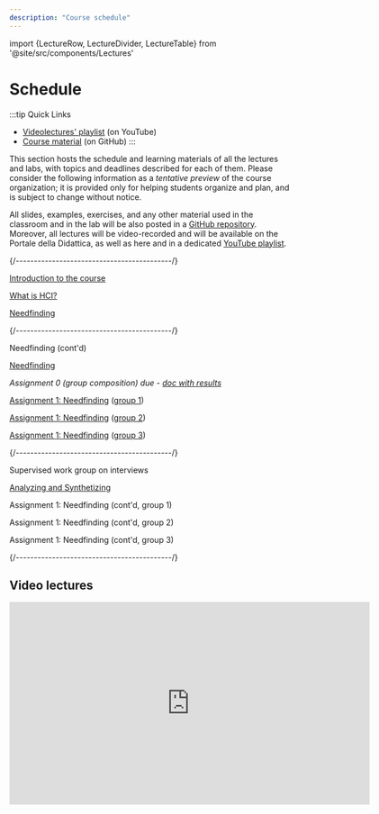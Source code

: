 ```yaml
---
description: "Course schedule"
---
```


import {LectureRow, LectureDivider, LectureTable} from '@site/src/components/Lectures'


# Schedule

:::tip Quick Links
* [Videolectures' playlist](https://www.youtube.com/playlist?list=PLs7DWGc_wmwRwGT5u9W9TKenphrJKtDss) (on YouTube)
* [Course material](https://github.com/polito-hci-2023/materials) (on GitHub)
:::

This section hosts the schedule and learning materials of all the lectures and labs, with topics and deadlines described for each of them. Please consider the following information as a _tentative preview_ of the course organization; it is provided only for helping students organize and plan, and is subject to change without notice.

All slides, examples, exercises, and any other material used in the classroom and in the lab will be also posted in a [GitHub repository](https://github.com/polito-hci-2023/materials). Moreover, all lectures will be video-recorded and will be available on the Portale della Didattica, as well as here and in a dedicated [YouTube playlist](https://www.youtube.com/playlist?list=PLs7DWGc_wmwRwGT5u9W9TKenphrJKtDss).

<LectureTable defaultTeacher="Luigi De Russis" defaultType="Lecture" showMaterial={false} language='EN'>

<LectureDivider topic='Week 01'/>{/*-------------------------------------------*/}

<LectureRow
    date="02/10/2023" time="14:30-16:00"
    video="https://youtu.be/S6_VuAk8taA"
    >
    <a href="https://polito-hci-2023.github.io/materials/slides/00-intro.pdf" title="Course introduction slides in PDF">Introduction to the course</a>
</LectureRow>

<LectureRow 
    date="03/10/2023" time="17:30-19:00"
    video="https://youtu.be/wWwFxNahoTA"
    >
    <a href="https://polito-hci-2023.github.io/materials/slides/01-whatisHCI.pdf" title="Slides on introduction to HCI in PDF">What is HCI?</a>
</LectureRow>

<LectureRow
    date="04/10/2023" time="13:00-14:30"
    video="https://youtu.be/9_OdwSfnElM"
    >
    <a href="https://polito-hci-2023.github.io/materials/slides/02-needfinding.pdf" title="Needfinding slides in PDF">Needfinding</a>
</LectureRow>

<LectureDivider topic='Week 02'/>{/*-------------------------------------------*/}

<LectureRow
    date="09/10/2023" time="14:30-16:00"
    video="https://youtu.be/wu4ASikBZZ8"
    >
    Needfinding (cont'd)
</LectureRow>

<LectureRow 
    date="10/10/2023" time="17:30-19:00" type="Exercise"
    video="https://youtu.be/uynZynu7EKE"
    >
    <a href="https://polito-hci-2023.github.io/materials/slides/02b-needfinding-exercise.pdf" title="Exercise on needfinding">Needfinding</a>
</LectureRow>

<LectureRow variant='success'
    date="10/10/2023" time="EOD" type="" teacher=""
    >
    <em>Assignment 0 (group composition) due - <a href="https://docs.google.com/spreadsheets/d/1onS_mR75WWrs4NwDaIapE9KAfhRxd1jm8KXIem5h_nY" title="Groups-Themes match">doc with results</a></em>
</LectureRow>

<LectureRow 
    date="11/10/2023" time="13:00-14:30" type="Lab" teacher="Alberto Monge Roffarello"
    >
    <a href="https://polito-hci-2023.github.io/materials/assignments/A1-needfinding.pdf" title="First assignment">Assignment 1: Needfinding</a> (<a href="https://docs.google.com/spreadsheets/d/1onS_mR75WWrs4NwDaIapE9KAfhRxd1jm8KXIem5h_nY" title="Groups-Themes match">group 1</a>)
</LectureRow>

<LectureRow 
    date="11/10/2023" time="14:30-16:00" type="Lab" 
    >
    <a href="https://polito-hci-2023.github.io/materials/assignments/A1-needfinding.pdf" title="First assignment">Assignment 1: Needfinding</a> (<a href="https://docs.google.com/spreadsheets/d/1onS_mR75WWrs4NwDaIapE9KAfhRxd1jm8KXIem5h_nY" title="Groups-Themes match">group 2</a>)
</LectureRow>

<LectureRow 
    date="11/10/2023" time="16:00-17:30" type="Lab" teacher="Tommaso Calò"
    >
    <a href="https://polito-hci-2023.github.io/materials/assignments/A1-needfinding.pdf" title="First assignment">Assignment 1: Needfinding</a> (<a href="https://docs.google.com/spreadsheets/d/1onS_mR75WWrs4NwDaIapE9KAfhRxd1jm8KXIem5h_nY" title="Groups-Themes match">group 3</a>)
</LectureRow>

<LectureDivider topic='Week 03'/>{/*-------------------------------------------*/}

<LectureRow
    date="16/10/2023" time="14:30-16:00" type="Exercise"
    >
    Supervised work group on interviews
</LectureRow>

<LectureRow 
    date="17/10/2023" time="17:30-19:00"
    >
    <a href="https://polito-hci-2023.github.io/materials/slides/03-analyzing.pdf" title="Task analysis, scenarios, and storyboards (PDF)">Analyzing and Synthetizing</a>
</LectureRow>

<LectureRow 
    date="18/10/2023" time="13:00-14:30" type="Lab" teacher="Alberto Monge Roffarello"
    >
    Assignment 1: Needfinding (cont'd, group 1)
</LectureRow>

<LectureRow 
    date="18/10/2023" time="14:30-16:00" type="Lab" teacher="Alberto Monge Roffarello"
    >
    Assignment 1: Needfinding (cont'd, group 2)
</LectureRow>

<LectureRow 
    date="18/10/2023" time="16:00-17:30" type="Lab" teacher="Tommaso Calò"
    >
    Assignment 1: Needfinding (cont'd, group 3)
</LectureRow>

<LectureDivider topic='Week 04'/>{/*-------------------------------------------*/}

</LectureTable>

## Video lectures
<iframe width="640" height="360" src="https://www.youtube-nocookie.com/embed/videoseries?si=5A1NPTqfKzq99Xnv&amp;list=PLs7DWGc_wmwRwGT5u9W9TKenphrJKtDss" title="YouTube video player" frameborder="0" allow="accelerometer; autoplay; clipboard-write; encrypted-media; gyroscope; picture-in-picture; web-share" allowfullscreen></iframe>

